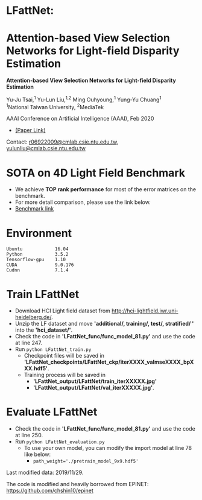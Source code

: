 # LFattNet: 
# Attention-based View Selection Networks for Light-field Disparity Estimation
**Attention-based View Selection Networks for Light-field Disparity Estimation** 

Yu-Ju Tsai,<sup>1</sup> Yu-Lun Liu,<sup>1,2</sup> Ming Ouhyoung,<sup>1</sup> Yung-Yu Chuang<sup>1</sup>  
<sup>1</sup>National Taiwan University, <sup>2</sup>MediaTek  

AAAI Conference on Artificial Intelligence (AAAI), Feb 2020  

- [(Paper Link)](http://www.cmlab.csie.ntu.edu.tw/~r06922009/AAAI2020/aaai2020_LFattNet_camera_ready.pdf)  

Contact: <r06922009@cmlab.csie.ntu.edu.tw>, <yulunliu@cmlab.csie.ntu.edu.tw>  

# SOTA on 4D Light Field Benchmark
- We achieve **TOP rank performance** for most of the error matrices on the benchmark.
- For more detail comparison, please use the link below.
- [Benchmark link](https://lightfield-analysis.uni-konstanz.de/benchmark/table?column-type=images&metric=badpix_0070)

# Environment
```
Ubuntu            16.04
Python            3.5.2
Tensorflow-gpu    1.10
CUDA              9.0.176
Cudnn             7.1.4
```

# Train LFattNet
- Download HCI Light field dataset from <http://hci-lightfield.iwr.uni-heidelberg.de/>.  
- Unzip the LF dataset and move **'additional/, training/, test/, stratified/ '** into the **'hci_dataset/'**.
- Check the code in **'LFattNet_func/func_model_81.py'** and use the code at line 247.
- Run `python LFattNet_train.py`
  - Checkpoint files will be saved in **'LFattNet_checkpoints/LFattNet_ckp/iterXXXX_valmseXXXX_bpXXX.hdf5'**.
  - Training process will be saved in 
    - **'LFattNet_output/LFattNet/train_iterXXXXX.jpg'**
    - **'LFattNet_output/LFattNet/val_iterXXXXX.jpg'**.

# Evaluate LFattNet
- Check the code in **'LFattNet_func/func_model_81.py'** and use the code at line 250.
- Run `python LFattNet_evaluation.py`
  - To use your own model, you can modify the import model at line 78 like below:
    - `path_weight='./pretrain_model_9x9.hdf5'`
    
Last modified data: 2019/11/29.

The code is modified and heavily borrowed from EPINET: <https://github.com/chshin10/epinet>
